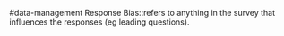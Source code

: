 #data-management 
Response Bias::refers to anything in the survey that influences the responses (eg leading questions).
<!--SR:!2024-02-15,3,250-->
